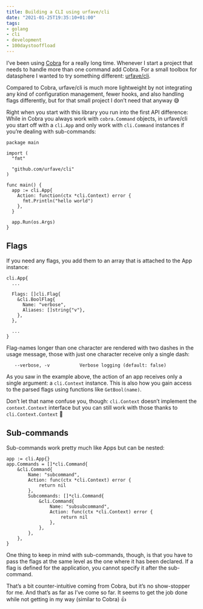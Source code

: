 ```yaml
---
title: Building a CLI using urfave/cli
date: "2021-01-25T19:35:10+01:00"
tags:
- golang
- cli
- development
- 100daystooffload
---
```


I’ve been using [Cobra](https://cobra.dev/) for a really long time. Whenever I start a project that needs to handle more than one command add Cobra. For a small toolbox for datasphere I wanted to try something different: [urfave/cli](https://github.com/urfave/cli).

Compared to Cobra, urfave/cli is much more lightweight by not integrating any kind of configuration management, fewer hooks, and also handling flags differently, but for that small project I don’t need that anyway 😅

Right when you start with this library you run into the first API difference: While in Cobra you always work with `cobra.Command` objects, in urfave/cli you start off with a `cli.App` and only work with `cli.Command` instances if you’re dealing with sub-commands:

	package main
	
	import (
	  "fmt"
	
	  "github.com/urfave/cli"
	)
	
	func main() {
	  app := cli.App{
	    Action: function(ctx *cli.Context) error {
	      fmt.Println("hello world")
	    },
	  }
	
	  app.Run(os.Args)
	}

## Flags

If you need any flags, you add them to an array that is attached to the App instance:

	cli.App{
	  ...
	
	  Flags: []cli.Flag{
	    &cli.BoolFlag{
	      Name: "verbose",
	      Aliases: []string{"v"},
	    },
	  },
	
	  ...
	}

Flag-names longer than one character are rendered with two dashes in the usage message, those with just one character receive only a single dash:

	   --verbose, -v           Verbose logging (default: false)

As you saw in the example above, the action of an app receives only a single argument: a `cli.Context` instance. This is also how you gain access to the parsed flags using functions like `GetBool(name)`. 

Don’t let that name confuse you, though: `cli.Context` doesn’t implement the `context.Context` interface but you can still work with those thanks to `cli.Context.Context` 😬

## Sub-commands

Sub-commands work pretty much like Apps but can be nested:

	app := cli.App{}
	app.Commands = []*cli.Command{
		&cli.Command{
			Name: "subcommand",
			Action: func(ctx *cli.Context) error {
				return nil
			},
			Subcommands: []*cli.Command{
				&cli.Command{
					Name: "subsubcommand",
					Action: func(ctx *cli.Context) error {
						return nil
					},
				},
			},
		},
	}

One thing to keep in mind with sub-commands, though, is that you have to pass the flags at the same level as the one where it has been declared. If a flag is defined for the application, you cannot specify it after the sub-command.

That’s a bit counter-intuitive coming from Cobra, but it’s no show-stopper for me. And that’s as far as I’ve come so far. It seems to get the job done while not getting in my way (similar to Cobra) 👍
